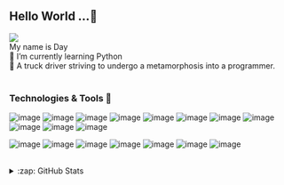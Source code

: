## Hello World ...👋 
![](https://komarev.com/ghpvc/?username=xyzjgmday)
<br>
My name is Day 
<br>
🌱 I’m currently learning Python
<br>
:construction_worker: A truck driver striving to undergo a metamorphosis into a programmer.
<br><br>
### Technologies & Tools :wrench:

![image](https://img.shields.io/badge/github-%23121011.svg?style=for-the-badge&logo=github&logoColor=white)
![image](https://img.shields.io/badge/python-3776AB.svg?style=for-the-badge&logo=python&logoColor=white)
![image](https://img.shields.io/badge/java-%23ED8B00.svg?style=for-the-badge&logo=java&logoColor=white)
![image](https://img.shields.io/badge/html5-%23E34F26.svg?style=for-the-badge&logo=html5&logoColor=white)
![image](https://img.shields.io/badge/css3-%231572B6.svg?style=for-the-badge&logo=css3&logoColor=white)
![image](https://img.shields.io/badge/php-%23777BB4.svg?style=for-the-badge&logo=php&logoColor=white)
![image](https://img.shields.io/badge/mysql-%2300f.svg?style=for-the-badge&logo=mysql&logoColor=white)
![image](https://img.shields.io/badge/javascript-%23323330.svg?style=for-the-badge&logo=javascript&logoColor=%23F7DF1E)
![image](https://img.shields.io/badge/express-%23404d59.svg?style=for-the-badge&logo=express&logoColor=white)
![image](https://img.shields.io/badge/dart-%230175C2.svg?style=for-the-badge&logo=dart&logoColor=white)
![image](https://img.shields.io/badge/swift-%23FA7343.svg?style=for-the-badge&logo=swift&logoColor=white)

![image](https://img.shields.io/badge/lumen-%23E74430.svg?style=for-the-badge&logo=lumen&logoColor=white)
![image](https://img.shields.io/badge/cherrypy-%23616161.svg?style=for-the-badge&logo=python&logoColor=white)
![image](https://img.shields.io/badge/grails-%23510555.svg?style=for-the-badge&logo=grails&logoColor=white)
![image](https://img.shields.io/badge/laravel-%23FF2D20.svg?style=for-the-badge&logo=laravel&logoColor=white)
![image](https://img.shields.io/badge/bootstrap-%23563D7C.svg?style=for-the-badge&logo=bootstrap&logoColor=white)
![image](https://img.shields.io/badge/jquery-%230769AD.svg?style=for-the-badge&logo=jquery&logoColor=white)
![image](https://img.shields.io/badge/VSC-0078d7.svg?style=for-the-badge&logo=visual-studio-code&logoColor=white)
<br><br>
<details>
  <summary>:zap: GitHub Stats</summary>
  <img align="left" alt="" src="https://github-readme-stats.vercel.app/api/top-langs/?username=xyzjgmday&theme=synthwave">
  <img align="right" alt="xyzjgmday's GitHub Stats" src="https://github-readme-stats.vercel.app/api?username=xyzjgmday&count_private=true&show_icons=true&theme=synthwave">
</details>
